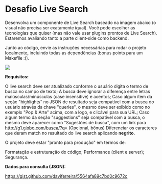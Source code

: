 # Desafio Live Search

Desenvolva um componente de Live Search baseado na imagem abaixo (o visual não precisa ser exatamente igual). Você pode escolher as tecnologias que quiser (mas não vale usar plugins prontos de Live Search). Estaremos avaliando tanto a parte client-side como backend.

Junto ao código, envie as instruções necessárias para rodar o projeto localmente, incluindo todas as dependências (bonus points para um Makefile :)).

<img src="https://lh5.googleusercontent.com/CNvM8n7VxHGMgc7EXxG07ot1_VpsJeIfGi-jEElo-nzVP0fj8LN5gGJJNIaUD3cLSdw39EhnWBPkBa9a6pQPZtx-Yp0e2WKO1KLdJTGaDuLkXchJvXSp5stp8kBFihSJ_g" />

<b>Requisitos:</b>

O live search deve ser atualizado conforme o usuário digita o termo de busca no campo de texto;
A busca deve ignorar a diferença entre letras maiúsculas/minúsculas (case insensitive) e acentos;
Caso algum ítem da seção "highlights" no JSON de resultado seja compatível com a busca do usuário através da chave "queries", o mesmo deve ser exibido como no exemplo "Pop & Arte" acima, com a logo, e clicável para sua URL;
Caso algum termo da seção "suggestions" seja compatível com a busca, o mesmo deve aparecer como "Sugestões de busca", com um link para http://g1.globo.com/busca/?q=<TERMO PESQUISADO>
(Opcional, bônus) Diferenciar os caracteres que deram match no resultado do live search aplicando <b>negrito</b>.

		 	 	 		
O projeto deve estar "pronto para produção" em termos de:

Formatação e estruturação do código;
Performance (client e server);
Segurança.


<b>Dados para consulta (JSON):</b>

https://gist.github.com/daviferreira/5564afa89c7bd0c9672c
